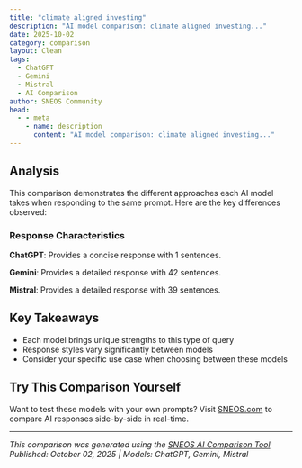 ```yaml
---
title: "climate aligned investing"
description: "AI model comparison: climate aligned investing..."
date: 2025-10-02
category: comparison
layout: Clean
tags:
  - ChatGPT
  - Gemini
  - Mistral
  - AI Comparison
author: SNEOS Community
head:
  - - meta
    - name: description
      content: "AI model comparison: climate aligned investing..."
---
```


<ChatComparison
  title="climate aligned investing"
  prompt="climate aligned investing"
  :responses='{
    "ChatGPT": "Error calling OpenAI API.",
    "Gemini": "Climate-aligned investing, also known as sustainable investing with a climate focus, is an investment approach that considers climate change and its related risks and opportunities in investment decisions. It aims to contribute to a low-carbon economy while generating financial returns.\n\nHere\u0027s a breakdown of key aspects:\n\n**Core Principles and Goals:**\n\n*   **Reducing Greenhouse Gas Emissions:**  The primary goal is to decrease the impact of investments on global warming. This can involve funding projects that reduce emissions, avoiding investments in high-carbon activities, and advocating for companies to decarbonize.\n*   **Supporting Climate Solutions:**  Investing in companies and projects that offer solutions to climate change, such as renewable energy, energy efficiency, sustainable agriculture, and carbon capture technologies.\n*   **Managing Climate Risk:**  Identifying and mitigating the financial risks that climate change poses to investments, such as physical risks (extreme weather events) and transition risks (policy changes, technological advancements that impact carbon-intensive industries).\n*   **Generating Financial Returns:**  Climate-aligned investing is not solely about altruism; it aims to achieve competitive financial returns while contributing to a more sustainable future.  The expectation is that companies that address climate change effectively will be better positioned for long-term success.\n*   **Promoting Transparency and Accountability:**  Demanding clear disclosure from companies regarding their greenhouse gas emissions, climate risks, and strategies for reducing their carbon footprint.\n\n**Strategies and Approaches:**\n\nClimate-aligned investing encompasses various strategies, including:\n\n*   **Exclusionary Screening (Negative Screening):** Avoiding investments in companies or sectors that are considered harmful to the climate, such as coal mining, tar sands extraction, and deforestation. This can also involve excluding companies that do not meet certain ESG (Environmental, Social, and Governance) standards.\n*   **Positive Screening (Best-in-Class):**  Selecting companies that are leaders in their sectors in terms of environmental performance and climate action. This involves identifying and investing in companies that are actively reducing their emissions and developing innovative climate solutions.\n*   **Thematic Investing:**  Targeting investments in specific sectors or industries that are directly related to climate change solutions, such as renewable energy, energy efficiency, electric vehicles, and sustainable agriculture.\n*   **Impact Investing:**  Making investments with the specific intention of generating positive environmental and social impact, alongside financial returns. This often involves investing in early-stage companies or projects that are focused on climate solutions.\n*   **Engagement and Activism:**  Using shareholder power to engage with companies on climate-related issues and advocate for more sustainable business practices. This can involve voting on shareholder proposals, engaging in dialogue with company management, and advocating for policy changes.\n*   **Integration of ESG Factors:** Systematically including environmental, social, and governance (ESG) factors into investment analysis and decision-making.  This means considering how climate change risks and opportunities might impact a company\u0027s financial performance.\n*   **Climate-Focused Funds:** Investing in mutual funds, ETFs (Exchange-Traded Funds), and other investment vehicles that are specifically designed to align with climate goals.  These funds often use one or more of the strategies listed above.\n*   **Green Bonds:**  Investing in bonds issued by companies or governments to finance environmentally friendly projects, such as renewable energy installations or energy efficiency improvements.\n*   **Divestment:**  Selling off investments in fossil fuel companies, often as a symbolic gesture to raise awareness about climate change and put pressure on companies to change their behavior.\n\n**Challenges and Considerations:**\n\n*   **Data Availability and Quality:**  Obtaining reliable and consistent data on companies\u0027 greenhouse gas emissions and climate-related performance can be challenging.\n*   **Greenwashing:**  The risk that companies may overstate their environmental performance or make misleading claims about their commitment to climate action.\n*   **Defining \u0022Climate Alignment\u0022:**  There is no single, universally accepted definition of what constitutes a climate-aligned investment. This can make it difficult for investors to compare different investment options.\n*   **Measuring Impact:**  Quantifying the actual impact of climate-aligned investments on reducing greenhouse gas emissions and mitigating climate change can be complex.\n*   **Fiduciary Duty:**  Investors must ensure that their climate-aligned investments are consistent with their fiduciary duty to act in the best interests of their clients.\n*   **Complexity:** Climate change is complex and multifaceted, making it challenging to fully integrate climate considerations into investment decisions.\n*   **Potential Trade-offs:**  There may be trade-offs between financial returns and climate impact in some cases.  However, many believe that climate-aligned investments can deliver both financial returns and positive environmental impact in the long run.\n\n**Benefits of Climate-Aligned Investing:**\n\n*   **Contributing to a Low-Carbon Economy:**  Directly supporting the transition to a more sustainable future.\n*   **Managing Climate Risk:**  Protecting investments from the potential financial impacts of climate change.\n*   **Generating Long-Term Value:**  Investing in companies that are well-positioned for long-term success in a changing world.\n*   **Meeting Investor Demand:**  Increasingly, investors are demanding climate-aligned investment options.\n*   **Promoting Corporate Accountability:**  Encouraging companies to be more transparent and accountable for their environmental performance.\n*   **Alignment with Values:**  Investing in accordance with personal values and beliefs about climate change.\n\n**In Conclusion:**\n\nClimate-aligned investing is an evolving field that is gaining increasing attention from investors, policymakers, and businesses. It represents a powerful approach to address climate change while generating financial returns.  As data availability, measurement techniques, and investor awareness improve, climate-aligned investing is likely to become an increasingly important part of the mainstream investment landscape.\n",
    "Mistral": "Climate-aligned investing refers to an investment strategy that prioritizes environmental sustainability and the mitigation of climate change. This approach aims to direct capital towards companies, projects, and initiatives that are actively working to reduce greenhouse gas emissions, promote renewable energy, and support sustainable practices. Here are some key aspects of climate-aligned investing:\n\n### 1. **Sustainable and Responsible Investing (SRI)**\n   - **Environmental, Social, and Governance (ESG) Criteria:** Investors evaluate companies based on their ESG performance, with a particular focus on environmental factors.\n   - **Impact Investing:** Investments are made with the intention to generate a measurable, beneficial social or environmental impact alongside a financial return.\n\n### 2. **Green Bonds**\n   - **Purpose:** Green bonds are fixed-income securities issued to finance projects that have positive environmental and/or climate benefits.\n   - **Certification:** Often certified by third-party organizations to ensure the funds are used for legitimate green projects.\n\n### 3. **Renewable Energy Investments**\n   - **Solar and Wind Power:** Investing in companies and projects that develop and deploy solar and wind energy technologies.\n   - **Energy Storage:** Supporting technologies that store energy generated from renewable sources for later use.\n\n### 4. **Carbon Offsets and Credits**\n   - **Carbon Markets:** Investing in carbon credits, which represent a reduction of one metric ton of carbon dioxide or its equivalent in other greenhouse gases.\n   - **Offset Projects:** Funding projects that reduce, avoid, or remove greenhouse gas emissions, such as reforestation or energy efficiency initiatives.\n\n### 5. **Sustainable Infrastructure**\n   - **Green Buildings:** Investing in the construction and operation of buildings that are energy-efficient and have a low environmental impact.\n   - **Public Transportation:** Supporting the development of public transportation systems that reduce reliance on fossil fuels.\n\n### 6. **Divestment from Fossil Fuels**\n   - **Reducing Exposure:** Actively reducing or eliminating investments in companies that are heavily involved in the extraction and use of fossil fuels.\n   - **Transition Financing:** Supporting companies that are transitioning away from fossil fuels towards more sustainable energy sources.\n\n### 7. **Climate-Related Financial Disclosures**\n   - **Transparency:** Encouraging companies to disclose their climate-related risks and opportunities, often in line with frameworks like the Task Force on Climate-related Financial Disclosures (TCFD).\n   - **Reporting:** Investors use these disclosures to make informed decisions about where to allocate capital.\n\n### 8. **Policy and Regulatory Engagement**\n   - **Advocacy:** Engaging with policymakers to support regulations and incentives that promote climate-aligned investments.\n   - **Collaboration:** Working with industry groups and other stakeholders to develop standards and best practices for climate-aligned investing.\n\n### 9. **Technology and Innovation**\n   - **Clean Tech:** Investing in technologies that reduce environmental impact, such as electric vehicles, smart grids, and sustainable agriculture.\n   - **Research and Development:** Supporting R\u0026D efforts that aim to develop new solutions for climate change mitigation and adaptation.\n\n### 10. **Education and Awareness**\n   - **Investor Education:** Educating investors about the importance of climate-aligned investing and how to evaluate potential investments.\n   - **Public Awareness:** Raising awareness among the general public about the role of finance in addressing climate change.\n\n### Benefits of Climate-Aligned Investing\n- **Environmental Impact:** Directly contributes to reducing greenhouse gas emissions and mitigating climate change.\n- **Financial Returns:** Can offer competitive financial returns, especially as the demand for sustainable products and services grows.\n- **Risk Management:** Helps manage long-term risks associated with climate change, such as regulatory changes and physical impacts.\n\n### Challenges\n- **Data and Transparency:** Lack of standardized data and transparency can make it difficult to evaluate the true environmental impact of investments.\n- **Greenwashing:** The risk of companies overstating their environmental credentials to attract investment.\n- **Regulatory Uncertainty:** Variability in government policies and regulations can affect the stability and profitability of climate-aligned investments.\n\nClimate-aligned investing is increasingly seen as a critical component of the global effort to address climate change, offering both environmental benefits and potential financial returns."
  }'
  published-date="10:31"
/>

## Analysis

This comparison demonstrates the different approaches each AI model takes when responding to the same prompt. Here are the key differences observed:

### Response Characteristics

**ChatGPT**: Provides a concise response with 1 sentences. 

**Gemini**: Provides a detailed response with 42 sentences. 

**Mistral**: Provides a detailed response with 39 sentences. 

## Key Takeaways

- Each model brings unique strengths to this type of query
- Response styles vary significantly between models
- Consider your specific use case when choosing between these models

## Try This Comparison Yourself

Want to test these models with your own prompts? Visit [SNEOS.com](https://sneos.com) to compare AI responses side-by-side in real-time.

---

*This comparison was generated using the [SNEOS AI Comparison Tool](https://sneos.com)*
*Published: October 02, 2025 | Models: ChatGPT, Gemini, Mistral*
